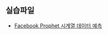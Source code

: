 ## 실습파일

- [Facebook Prophet 시계열 데이터 예측](https://colab.research.google.com/github/teddylee777/incheon_univ/blob/main/04-%EC%8B%9C%EA%B3%84%EC%97%B4%EB%8D%B0%EC%9D%B4%ED%84%B0/Facebook_Prophet_%EC%8B%9C%EA%B3%84%EC%97%B4_%EB%8D%B0%EC%9D%B4%ED%84%B0_%EC%98%88%EC%B8%A1.ipynb)
